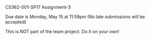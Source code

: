 CS362-001-SP17 Assignment-3 

Due date is Monday, May 15 at 11:59pm (No late submissions will be accepted)



This is NOT part of the team project. Do it on your own!


